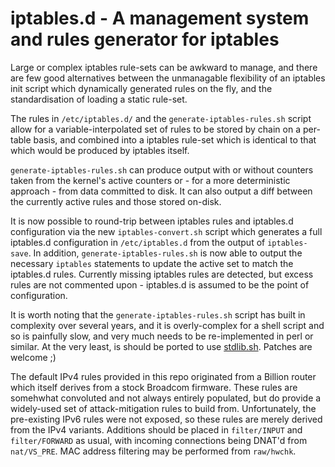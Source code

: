 iptables.d - A management system and rules generator for iptables
=================================================================

Large or complex iptables rule-sets can be awkward to manage, and there are few
good alternatives between the unmanagable flexibility of an iptables init script
which dynamically generated rules on the fly, and the standardisation of loading
a static rule-set.

The rules in `/etc/iptables.d/` and the `generate-iptables-rules.sh` script
allow for a variable-interpolated set of rules to be stored by chain on a per-
table basis, and combined into a iptables rule-set which is identical to that
which would be produced by iptables itself.

`generate-iptables-rules.sh` can produce output with or without counters taken
from the kernel's active counters or - for a more deterministic approach - from
data committed to disk.  It can also output a diff between the currently active
rules and those stored on-disk.

It is now possible to round-trip between iptables rules and iptables.d
configuration via the new `iptables-convert.sh` script which generates a full
iptables.d configuration in `/etc/iptables.d` from the output of
`iptables-save`.  In addition, `generate-iptables-rules.sh` is now able to
output the necessary `iptables` statements to update the active set to match
the iptables.d rules.  Currently missing iptables rules are detected, but
excess rules are not commented upon - iptables.d is assumed to be the point of
configuration.

It is worth noting that the `generate-iptables-rules.sh` script has built in
complexity over several years, and it is overly-complex for a shell script and
so is painfully slow, and very much needs to be re-implemented in perl or
similar.  At the very least, is should be ported to use [stdlib.sh](https://github.com/srcshelton/stdlib.sh).
Patches are welcome ;)

The default IPv4 rules provided in this repo originated from a Billion router
which itself derives from a stock Broadcom firmware.  These rules are somehwhat
convoluted and not always entirely populated, but do provide a widely-used set
of attack-mitigation rules to build from.  Unfortunately, the pre-existing IPv6
rules were not exposed, so these rules are merely derived from the IPv4
variants.  Additions should be placed in `filter/INPUT` and `filter/FORWARD` as
usual, with incoming connections being DNAT'd from `nat/VS_PRE`.  MAC address
filtering may be performed from `raw/hwchk`.
